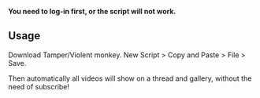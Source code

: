 **You need to log-in first, or the script will not work.**

## Usage

Download Tamper/Violent monkey. New Script > Copy and Paste > File > Save.

Then automatically all videos will show on a thread and gallery, without the need of subscribe!

